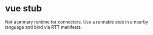 # vue stub
Not a primary runtime for connectors. Use a runnable stub in a nearby language and bind via RTT manifests.